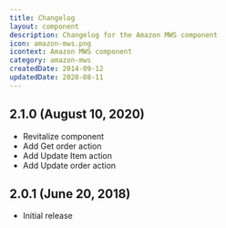 ```yaml
---
title: Changelog
layout: component
description: Changelog for the Amazon MWS component
icon: amazon-mws.png
icontext: Amazon MWS component
category: amazon-mws
createdDate: 2014-09-12
updatedDate: 2020-08-11
---
```



## 2.1.0 (August 10, 2020)

* Revitalize component
* Add Get order action
* Add Update Item action
* Add Update order action

## 2.0.1 (June 20, 2018)

* Initial release
